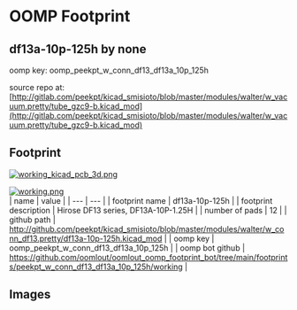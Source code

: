 # OOMP Footprint  
## df13a-10p-125h  by none  
  
oomp key: oomp_peekpt_w_conn_df13_df13a_10p_125h  
  
source repo at: [http://gitlab.com/peekpt/kicad_smisioto/blob/master/modules/walter/w_vacuum.pretty/tube_gzc9-b.kicad_mod](http://gitlab.com/peekpt/kicad_smisioto/blob/master/modules/walter/w_vacuum.pretty/tube_gzc9-b.kicad_mod)  
## Footprint  
  
[![working_kicad_pcb_3d.png](working_kicad_pcb_3d_600.png)](working_kicad_pcb_3d.png)  
  
[![working.png](working_600.png)](working.png)  
| name | value | 
| --- | --- | 
| footprint name | df13a-10p-125h | 
| footprint description | Hirose DF13 series, DF13A-10P-1.25H | 
| number of pads | 12 | 
| github path | http://github.com/peekpt/kicad_smisioto/blob/master/modules/walter/w_conn_df13.pretty/df13a-10p-125h.kicad_mod | 
| oomp key | oomp_peekpt_w_conn_df13_df13a_10p_125h | 
| oomp bot github | https://github.com/oomlout/oomlout_oomp_footprint_bot/tree/main/footprints/peekpt_w_conn_df13_df13a_10p_125h/working | 
## Images  
